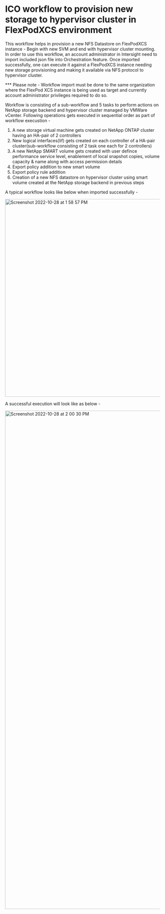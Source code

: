 # ICO workflow to provision new storage to hypervisor cluster in FlexPodXCS environment

This workflow helps in provision a new NFS Datastore on FlexPodXCS instance - Begin with new SVM and end with hypervisor cluster mounting. In order to use this workflow, an account administrator in Intersight need to import included json file into Orchestration feature. Once imported successfully, one can execute it against a FlexPodXCS instance needing new storage provisioning and making it available via NFS protocol to hypervisor cluster. 

*** Please note - Workflow import must be done to the same organization where the FlexPod XCS instance is being used as target and currently account administrator privileges required to do so. 

Workflow is consisting of a sub-workflow and 5 tasks to perform actions on NetApp storage backend and hypervisor cluster managed by VMWare vCenter. Following operations gets executed in sequential order as part of workflow execustion - 

1. A new storage virtual machine gets created on NetApp ONTAP cluster having an HA-pair of 2 controllers
2. New logical interfaces(lif) gets created on each controller of a HA-pair cluster(sub-workflow consisting of 2 task one each for 2 controllers)
3. A new NetApp SMART volume gets created with user defince performance service level, enablement of local snapshot copies, volume capacity & name along with access permission details
4. Export policy addition to new smart volume
5. Export policy rule addition
6. Creation of a new NFS datastore on hypervisor cluster using smart volume created at the NetApp storage backend in previous steps

A typical workflow looks like below when imported successfully - 

<img width="641" alt="Screenshot 2022-10-28 at 1 58 57 PM" src="https://user-images.githubusercontent.com/12057795/198731304-63860209-2564-4f4f-badc-fa1ee821d757.png">


A successful execution will look like as below -

<img width="1616" alt="Screenshot 2022-10-28 at 2 00 30 PM" src="https://user-images.githubusercontent.com/12057795/198731530-9f85c521-7073-490d-9681-ea6d1a8640f9.png">

